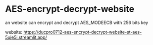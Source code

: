 # AES-encrypt-decrypt-website
an website can encrypt and decrypt AES_MODEECB with 256 bits key

website: https://ducpro0712-aes-encrypt-decrypt-website-st-aes-5uje5i.streamlit.app/
